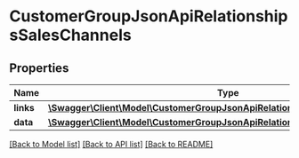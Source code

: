 # CustomerGroupJsonApiRelationshipsSalesChannels

## Properties
Name | Type | Description | Notes
------------ | ------------- | ------------- | -------------
**links** | [**\Swagger\Client\Model\CustomerGroupJsonApiRelationshipsSalesChannelsLinks**](CustomerGroupJsonApiRelationshipsSalesChannelsLinks.md) |  | [optional] 
**data** | [**\Swagger\Client\Model\CustomerGroupJsonApiRelationshipsSalesChannelsData[]**](CustomerGroupJsonApiRelationshipsSalesChannelsData.md) |  | [optional] 

[[Back to Model list]](../../README.md#documentation-for-models) [[Back to API list]](../../README.md#documentation-for-api-endpoints) [[Back to README]](../../README.md)

